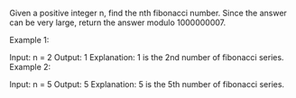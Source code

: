 Given a positive integer n, find the nth fibonacci number. Since the answer can be very large, return the answer modulo 1000000007.

Example 1:

Input: 
n = 2
Output: 
1 
Explanation: 
1 is the 2nd number of fibonacci series.
Example 2:

Input: 
n = 5
Output: 
5
Explanation: 
5 is the 5th number of fibonacci series.